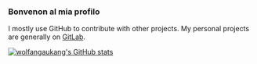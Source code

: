 ### Bonvenon al mia profilo

I mostly use GitHub to contribute with other projects. My personal projects are generally on [GitLab](https://gitlab.com/wolfangaukang).

[![wolfangaukang's GitHub stats](https://github-readme-stats.vercel.app/api?username=wolfangaukang&include_all_commits=true&show_icons=true&hide_title=true&hide_border=true)](https://github.com/wolfangaukang)
